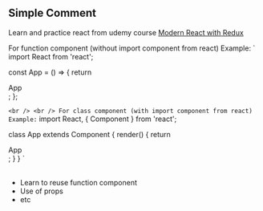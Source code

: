 ## Simple Comment

Learn and practice react from udemy course
[Modern React with Redux](https://www.udemy.com/course/react-redux)

For function component (without import component from react)
Example:
`
import React from 'react';

const App = () => {
  return <div>App</div>;
};

`
<br />
<br />
For class component (with import component from react)
Example:
`
import React, { Component } from 'react';

class App extends Component {
  render() {
    return <div>App</div>;
  }
}
`
<br />
<br />
- Learn to reuse function component
- Use of props
- etc

